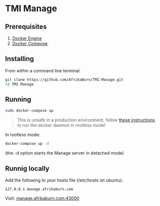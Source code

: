 # TMI Manage


## Prerequisites

1. [Docker Engine](https://docs.docker.com/engine/installation/)
1. [Docker Compose](https://docs.docker.com/compose/install/).


## Installing

From within a command line terminal:
```bash
git clone https://github.com/AfrikaBurn/TMI-Manage.git
cd TMI-Manage
```

## Running

```bash
sudo docker-compose up
```
> This is unsafe in a production environment, follow [these instructions](https://docs.docker.com/engine/security/rootless/) to run the docker daemon in rootless mode!

In rootless mode:
```bash
docker-compose up -d
```
(the -d option starts the Manage server in detached mode)

## Runnig locally

Add the following to your hosts file (/etc/hosts on ubuntu):
```
127.0.0.1 manage.afrikaburn.com
```

Visit: [manage.afrikaburn.com:43000](http://manage.afrikaburn.com:43000)
